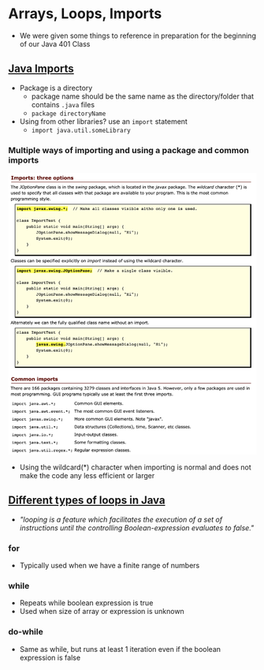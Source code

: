 # Arrays, Loops, Imports

- We were given some things to reference in preparation for the beginning of our Java 401 Class

## [Java Imports](https://perso.ensta-paris.fr/~diam/java/online/notes-java/language/10basics/import.html)

- Package is a directory
  - package name should be the same name as the directory/folder that contains `.java` files
  - `package directoryName`
- Using from other libraries? use an `import` statement
  - `import java.util.someLibrary`

### Multiple ways of importing and using a package and common imports

![Java Import](./javaImport.png)

- Using the wildcard(*) character when importing is normal and does not make the code any less efficient or larger

## [Different types of loops in Java](https://www.baeldung.com/java-loops)

- *"looping is a feature which facilitates the execution of a set of instructions until the controlling Boolean-expression evaluates to false."*

### for

- Typically used when we have a finite range of numbers

### while

- Repeats while boolean expression is true
- Used when size of array or expression is unknown

### do-while

- Same as while, but runs at least 1 iteration even if the boolean expression is false
